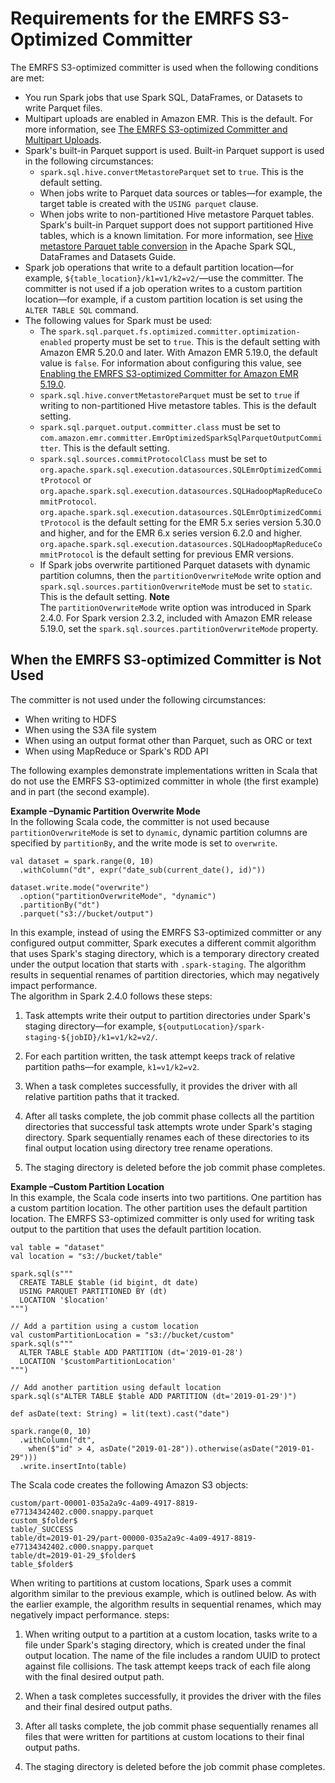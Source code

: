 # Requirements for the EMRFS S3\-Optimized Committer<a name="emr-spark-committer-reqs"></a>

The EMRFS S3\-optimized committer is used when the following conditions are met:
+ You run Spark jobs that use Spark SQL, DataFrames, or Datasets to write Parquet files\.
+ Multipart uploads are enabled in Amazon EMR\. This is the default\. For more information, see [The EMRFS S3\-optimized Committer and Multipart Uploads](emr-spark-committer-multipart.md)\. 
+ Spark's built\-in Parquet support is used\. Built\-in Parquet support is used in the following circumstances:
  + `spark.sql.hive.convertMetastoreParquet` set to `true`\. This is the default setting\.
  + When jobs write to Parquet data sources or tables—for example, the target table is created with the `USING parquet` clause\. 
  + When jobs write to non\-partitioned Hive metastore Parquet tables\. Spark's built\-in Parquet support does not support partitioned Hive tables, which is a known limitation\. For more information, see [Hive metastore Parquet table conversion](https://spark.apache.org/docs/latest/sql-data-sources-parquet.html#hive-metastore-parquet-table-conversion) in the Apache Spark SQL, DataFrames and Datasets Guide\.
+ Spark job operations that write to a default partition location—for example, `${table_location}/k1=v1/k2=v2/`—use the committer\. The committer is not used if a job operation writes to a custom partition location—for example, if a custom partition location is set using the `ALTER TABLE SQL` command\.
+ The following values for Spark must be used:
  + The `spark.sql.parquet.fs.optimized.committer.optimization-enabled` property must be set to `true`\. This is the default setting with Amazon EMR 5\.20\.0 and later\. With Amazon EMR 5\.19\.0, the default value is `false`\. For information about configuring this value, see [Enabling the EMRFS S3\-optimized Committer for Amazon EMR 5\.19\.0](emr-spark-committer-enable.md)\.
  + `spark.sql.hive.convertMetastoreParquet` must be set to `true` if writing to non\-partitioned Hive metastore tables\. This is the default setting\.
  + `spark.sql.parquet.output.committer.class` must be set to `com.amazon.emr.committer.EmrOptimizedSparkSqlParquetOutputCommitter`\. This is the default setting\.
  + `spark.sql.sources.commitProtocolClass` must be set to `org.apache.spark.sql.execution.datasources.SQLEmrOptimizedCommitProtocol` or `org.apache.spark.sql.execution.datasources.SQLHadoopMapReduceCommitProtocol`\. `org.apache.spark.sql.execution.datasources.SQLEmrOptimizedCommitProtocol` is the default setting for the EMR 5\.x series version 5\.30\.0 and higher, and for the EMR 6\.x series version 6\.2\.0 and higher\. `org.apache.spark.sql.execution.datasources.SQLHadoopMapReduceCommitProtocol` is the default setting for previous EMR versions\.
  + If Spark jobs overwrite partitioned Parquet datasets with dynamic partition columns, then the `partitionOverwriteMode` write option and `spark.sql.sources.partitionOverwriteMode` must be set to `static`\. This is the default setting\.
**Note**  
The `partitionOverwriteMode` write option was introduced in Spark 2\.4\.0\. For Spark version 2\.3\.2, included with Amazon EMR release 5\.19\.0, set the `spark.sql.sources.partitionOverwriteMode` property\. 

## When the EMRFS S3\-optimized Committer is Not Used<a name="emr-spark-committer-reqs-anti"></a>

The committer is not used under the following circumstances:
+ When writing to HDFS
+ When using the S3A file system
+ When using an output format other than Parquet, such as ORC or text
+ When using MapReduce or Spark's RDD API

The following examples demonstrate implementations written in Scala that do not use the EMRFS S3\-optimized committer in whole \(the first example\) and in part \(the second example\)\.

**Example –Dynamic Partition Overwrite Mode**  
In the following Scala code, the committer is not used because `partitionOverwriteMode` is set to `dynamic`, dynamic partition columns are specified by `partitionBy`, and the write mode is set to `overwrite`\.  

```
val dataset = spark.range(0, 10)
  .withColumn("dt", expr("date_sub(current_date(), id)"))

dataset.write.mode("overwrite")
  .option("partitionOverwriteMode", "dynamic")
  .partitionBy("dt")
  .parquet("s3://bucket/output")
```
In this example, instead of using the EMRFS S3\-optimized committer or any configured output committer, Spark executes a different commit algorithm that uses Spark's staging directory, which is a temporary directory created under the output location that starts with `.spark-staging`\. The algorithm results in sequential renames of partition directories, which may negatively impact performance\.  
The algorithm in Spark 2\.4\.0 follows these steps:  

1. Task attempts write their output to partition directories under Spark's staging directory—for example, `${outputLocation}/spark-staging-${jobID}/k1=v1/k2=v2/`\.

1. For each partition written, the task attempt keeps track of relative partition paths—for example, `k1=v1/k2=v2`\.

1. When a task completes successfully, it provides the driver with all relative partition paths that it tracked\.

1. After all tasks complete, the job commit phase collects all the partition directories that successful task attempts wrote under Spark's staging directory\. Spark sequentially renames each of these directories to its final output location using directory tree rename operations\.

1. The staging directory is deleted before the job commit phase completes\.

**Example –Custom Partition Location**  
In this example, the Scala code inserts into two partitions\. One partition has a custom partition location\. The other partition uses the default partition location\. The EMRFS S3\-optimized committer is only used for writing task output to the partition that uses the default partition location\.  

```
val table = "dataset"
val location = "s3://bucket/table"
                            
spark.sql(s"""
  CREATE TABLE $table (id bigint, dt date) 
  USING PARQUET PARTITIONED BY (dt) 
  LOCATION '$location'
""")
                            
// Add a partition using a custom location
val customPartitionLocation = "s3://bucket/custom"
spark.sql(s"""
  ALTER TABLE $table ADD PARTITION (dt='2019-01-28') 
  LOCATION '$customPartitionLocation'
""")
                            
// Add another partition using default location
spark.sql(s"ALTER TABLE $table ADD PARTITION (dt='2019-01-29')")
                            
def asDate(text: String) = lit(text).cast("date")
                            
spark.range(0, 10)
  .withColumn("dt",
    when($"id" > 4, asDate("2019-01-28")).otherwise(asDate("2019-01-29")))
  .write.insertInto(table)
```
The Scala code creates the following Amazon S3 objects:  

```
custom/part-00001-035a2a9c-4a09-4917-8819-e77134342402.c000.snappy.parquet
custom_$folder$
table/_SUCCESS
table/dt=2019-01-29/part-00000-035a2a9c-4a09-4917-8819-e77134342402.c000.snappy.parquet
table/dt=2019-01-29_$folder$
table_$folder$
```
When writing to partitions at custom locations, Spark uses a commit algorithm similar to the previous example, which is outlined below\. As with the earlier example, the algorithm results in sequential renames, which may negatively impact performance\. steps:  

1. When writing output to a partition at a custom location, tasks write to a file under Spark's staging directory, which is created under the final output location\. The name of the file includes a random UUID to protect against file collisions\. The task attempt keeps track of each file along with the final desired output path\.

1. When a task completes successfully, it provides the driver with the files and their final desired output paths\.

1. After all tasks complete, the job commit phase sequentially renames all files that were written for partitions at custom locations to their final output paths\.

1. The staging directory is deleted before the job commit phase completes\.